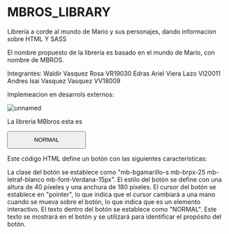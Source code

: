 # MBROS_LIBRARY

Librería a corde al mundo de Mario y sus personajes, dando informacion sobre HTML Y SASS

El nombre propuesto de la libreria es basado en el mundo de Mario, con nombre de MBROS.

Integrantes: 
Waldir Vasquez Rosa  VR19030
Edras Ariel Viera Lazo Vl20011
Andres Isai Vasquez Vasquez VV18009

Implemeacion en desarrols externos:


![unnamed](https://user-images.githubusercontent.com/117502426/233875095-91593f48-7279-44b4-88eb-9982ec818820.png)

 La libreria MBbros esta es 


<button class="mb-bgamarillo-s mb-brpx-25 mb-letraf-blanco mb-font-Verdana-15px" style="height: 40px; width: 180px; cursor:pointer">NORMAL</button> 



Este código HTML define un botón con las siguientes características:

La clase del botón se establece como "mb-bgamarillo-s mb-brpx-25 mb-letraf-blanco mb-font-Verdana-15px". 
El estilo del botón se define con una altura de 40 píxeles y una anchura de 180 píxeles.
El cursor del botón se establece en "pointer", lo que indica que el cursor cambiará a una mano cuando se mueva sobre el botón, lo que indica que es un elemento interactivo.
El texto dentro del botón se establece como "NORMAL". Este texto se mostrará en el botón y se utilizará para identificar el propósito del botón.
